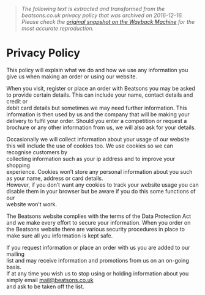 > *The following text is extracted and transformed from the beatsons.co.uk privacy policy that was archived on 2016-12-16. Please check the [original snapshot on the Wayback Machine](https://web.archive.org/web/20161216030221id_/http%3A//www.beatsons.co.uk/privacy-policy-i4) for the most accurate reproduction.*

# Privacy Policy

This policy will explain what we do and how we use any information you give us when making an order or using our website.

When you visit, register or place an order with Beatsons you may be asked to provide certain details. This can include your name, contact details and credit or  
debit card details but sometimes we may need further information. This  
information is then used by us and the company that will be making your  
delivery to fulfil your order. Should you enter a competition or request a  
brochure or any other information from us, we will also ask for your details.

Occasionally we will collect information about your usage of our website this will include the use of cookies too. We use cookies so we can recognise customers by  
collecting information such as your ip address and to improve your shopping  
experience. Cookies won’t store any personal information about you such as your name, address or card details.  
However, if you don’t want any cookies to track your website usage you can  
disable them in your browser but be aware if you do this some functions of our  
website won’t work. 

The Beatsons website complies with the terms of the Data Protection Act and we make every effort to secure your information. When you order on the Beatsons website there are various security procedures in place to make sure all you information is kept safe. 

If you request information or place an order with us you are added to our mailing  
list and may receive information and promotions from us on an on-going basis.  
If at any time you wish us to stop using or holding information about you  
simply email mail@beatsons.co.uk  
and ask to be taken off the list.
